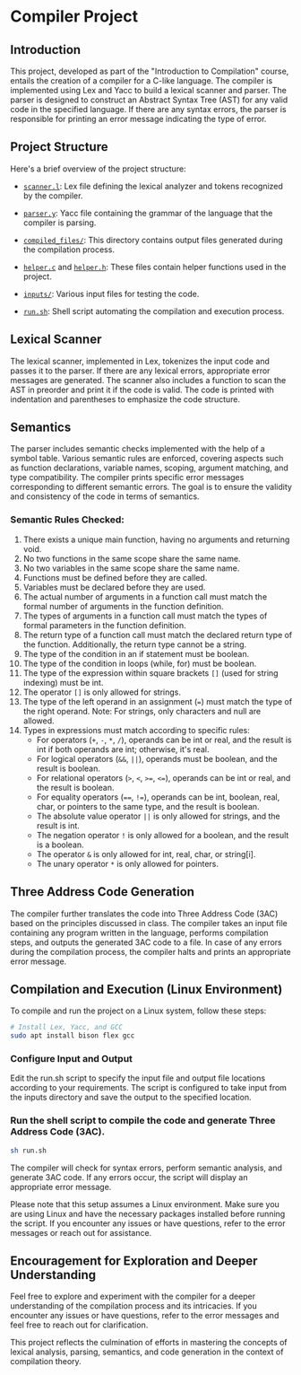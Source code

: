# Compiler Project

## Introduction

This project, developed as part of the "Introduction to Compilation" course, entails the creation of a compiler for a C-like language. The compiler is implemented using Lex and Yacc to build a lexical scanner and parser. The parser is designed to construct an Abstract Syntax Tree (AST) for any valid code in the specified language. If there are any syntax errors, the parser is responsible for printing an error message indicating the type of error.

## Project Structure

Here's a brief overview of the project structure:

- [`scanner.l`](scanner.l): Lex file defining the lexical analyzer and tokens recognized by the compiler.

- [`parser.y`](parser.y): Yacc file containing the grammar of the language that the compiler is parsing.
  
- [`compiled_files/`](compiled_files/): This directory contains output files generated during the compilation process.

- [`helper.c`](helper.c) and [`helper.h`](helper.h): These files contain helper functions used in the project.

- [`inputs/`](inputs/): Various input files for testing the code.

- [`run.sh`](run.sh): Shell script automating the compilation and execution process.


## Lexical Scanner

The lexical scanner, implemented in Lex, tokenizes the input code and passes it to the parser. If there are any lexical errors, appropriate error messages are generated. The scanner also includes a function to scan the AST in preorder and print it if the code is valid. The code is printed with indentation and parentheses to emphasize the code structure.

## Semantics

The parser includes semantic checks implemented with the help of a symbol table. Various semantic rules are enforced, covering aspects such as function declarations, variable names, scoping, argument matching, and type compatibility. The compiler prints specific error messages corresponding to different semantic errors. The goal is to ensure the validity and consistency of the code in terms of semantics.

### Semantic Rules Checked:

1. There exists a unique main function, having no arguments and returning void.
2. No two functions in the same scope share the same name.
3. No two variables in the same scope share the same name.
4. Functions must be defined before they are called.
5. Variables must be declared before they are used.
6. The actual number of arguments in a function call must match the formal number of arguments in the function definition.
7. The types of arguments in a function call must match the types of formal parameters in the function definition.
8. The return type of a function call must match the declared return type of the function. Additionally, the return type cannot be a string.
9. The type of the condition in an if statement must be boolean.
10. The type of the condition in loops (while, for) must be boolean.
11. The type of the expression within square brackets `[]` (used for string indexing) must be int.
12. The operator `[]` is only allowed for strings.
13. The type of the left operand in an assignment (`=`) must match the type of the right operand. Note: For strings, only characters and null are allowed.
14. Types in expressions must match according to specific rules:
    - For operators (`+`, `-`, `*`, `/`), operands can be int or real, and the result is int if both operands are int; otherwise, it's real.
    - For logical operators (`&&`, `||`), operands must be boolean, and the result is boolean.
    - For relational operators (`>`, `<`, `>=`, `<=`), operands can be int or real, and the result is boolean.
    - For equality operators (`==`, `!=`), operands can be int, boolean, real, char, or pointers to the same type, and the result is boolean.
    - The absolute value operator `||` is only allowed for strings, and the result is int.
    - The negation operator `!` is only allowed for a boolean, and the result is a boolean.
    - The operator `&` is only allowed for int, real, char, or string[i].
    - The unary operator `*` is only allowed for pointers.

## Three Address Code Generation

The compiler further translates the code into Three Address Code (3AC) based on the principles discussed in class. The compiler takes an input file containing any program written in the language, performs compilation steps, and outputs the generated 3AC code to a file. In case of any errors during the compilation process, the compiler halts and prints an appropriate error message.

## Compilation and Execution (Linux Environment)

To compile and run the project on a Linux system, follow these steps:
```bash
# Install Lex, Yacc, and GCC
sudo apt install bison flex gcc
```

### Configure Input and Output
Edit the run.sh script to specify the input file and output file locations according to your requirements.
The script is configured to take input from the inputs directory and save the output to the specified location.

### Run the shell script to compile the code and generate Three Address Code (3AC).
```bash
sh run.sh
```

The compiler will check for syntax errors, perform semantic analysis, and generate 3AC code.
If any errors occur, the script will display an appropriate error message.

Please note that this setup assumes a Linux environment.
Make sure you are using Linux and have the necessary packages installed before running the script.
If you encounter any issues or have questions, refer to the error messages or reach out for assistance.

## Encouragement for Exploration and Deeper Understanding

Feel free to explore and experiment with the compiler for a deeper understanding of the compilation process and its intricacies. If you encounter any issues or have questions, refer to the error messages and feel free to reach out for clarification.

This project reflects the culmination of efforts in mastering the concepts of lexical analysis, parsing, semantics, and code generation in the context of compilation theory.
